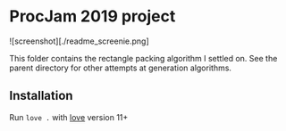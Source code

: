 # ProcJam 2019 project

![screenshot][./readme_screenie.png]

This folder contains the rectangle packing algorithm I settled on. See the parent directory for other attempts at generation algorithms.

## Installation
Run `love .` with [love](https://love2d.org/) version 11+


